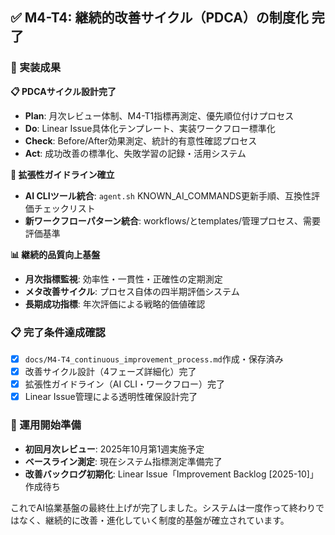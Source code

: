 ## ✅ M4-T4: 継続的改善サイクル（PDCA）の制度化 完了

### 🎯 実装成果

**📋 PDCAサイクル設計完了**
- **Plan**: 月次レビュー体制、M4-T1指標再測定、優先順位付けプロセス
- **Do**: Linear Issue具体化テンプレート、実装ワークフロー標準化
- **Check**: Before/After効果測定、統計的有意性確認プロセス  
- **Act**: 成功改善の標準化、失敗学習の記録・活用システム

**🔧 拡張性ガイドライン確立**
- **AI CLIツール統合**: `agent.sh` KNOWN_AI_COMMANDS更新手順、互換性評価チェックリスト
- **新ワークフローパターン統合**: workflows/とtemplates/管理プロセス、需要評価基準

**📊 継続的品質向上基盤**
- **月次指標監視**: 効率性・一貫性・正確性の定期測定
- **メタ改善サイクル**: プロセス自体の四半期評価システム
- **長期成功指標**: 年次評価による戦略的価値確認

### 📋 完了条件達成確認
- [x] `docs/M4-T4_continuous_improvement_process.md`作成・保存済み
- [x] 改善サイクル設計（4フェーズ詳細化）完了
- [x] 拡張性ガイドライン（AI CLI・ワークフロー）完了  
- [x] Linear Issue管理による透明性確保設計完了

### 🔄 運用開始準備
- **初回月次レビュー**: 2025年10月第1週実施予定
- **ベースライン測定**: 現在システム指標測定準備完了
- **改善バックログ初期化**: Linear Issue「Improvement Backlog [2025-10]」作成待ち

これでAI協業基盤の最終仕上げが完了しました。システムは一度作って終わりではなく、継続的に改善・進化していく制度的基盤が確立されています。